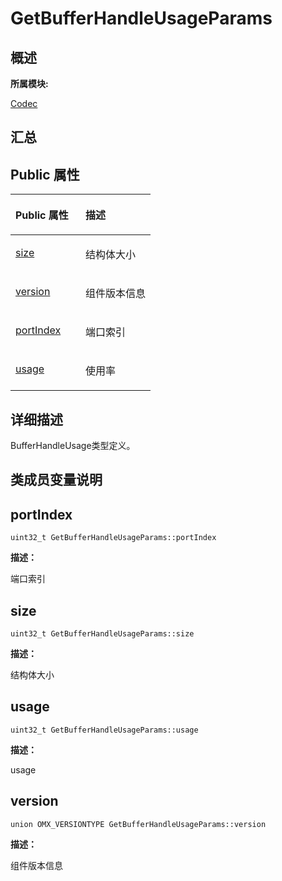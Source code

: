 # GetBufferHandleUsageParams<a name="ZH-CN_TOPIC_0000001343321013"></a>

## **概述**<a name="section1254915429083932"></a>

**所属模块:**

[Codec](_codec.md)

## **汇总**<a name="section1415200580083932"></a>

## Public 属性<a name="pub-attribs"></a>

<a name="table1077335240083932"></a>
<table><thead align="left"><tr id="row1251080518083932"><th class="cellrowborder" valign="top" width="50%" id="mcps1.1.3.1.1"><p id="p242348234083932"><a name="p242348234083932"></a><a name="p242348234083932"></a>Public 属性</p>
</th>
<th class="cellrowborder" valign="top" width="50%" id="mcps1.1.3.1.2"><p id="p1692889306083932"><a name="p1692889306083932"></a><a name="p1692889306083932"></a>描述</p>
</th>
</tr>
</thead>
<tbody><tr id="row1418805293083932"><td class="cellrowborder" valign="top" width="50%" headers="mcps1.1.3.1.1 "><p id="p1737165271083932"><a name="p1737165271083932"></a><a name="p1737165271083932"></a><a href="_get_buffer_handle_usage_params.md#ac6cf8d851ee0a489ea58e71fb6425300">size</a></p>
</td>
<td class="cellrowborder" valign="top" width="50%" headers="mcps1.1.3.1.2 "><p id="entry1261070359083932p0"><a name="entry1261070359083932p0"></a><a name="entry1261070359083932p0"></a>结构体大小</p>
</td>
</tr>
<tr id="row1959793940083932"><td class="cellrowborder" valign="top" width="50%" headers="mcps1.1.3.1.1 "><p id="p1603767162083932"><a name="p1603767162083932"></a><a name="p1603767162083932"></a><a href="_get_buffer_handle_usage_params.md#a46d1a44401e63c23b5638559a8da087e">version</a></p>
</td>
<td class="cellrowborder" valign="top" width="50%" headers="mcps1.1.3.1.2 "><p id="p562313181963"><a name="p562313181963"></a><a name="p562313181963"></a>组件版本信息</p>
</td>
</tr>
<tr id="row472487721083932"><td class="cellrowborder" valign="top" width="50%" headers="mcps1.1.3.1.1 "><p id="p236786066083932"><a name="p236786066083932"></a><a name="p236786066083932"></a><a href="_get_buffer_handle_usage_params.md#a3293a2ba5712c47414aae9f098eda0a5">portIndex</a></p>
</td>
<td class="cellrowborder" valign="top" width="50%" headers="mcps1.1.3.1.2 "><p id="entry1684240192083932p0"><a name="entry1684240192083932p0"></a><a name="entry1684240192083932p0"></a>端口索引</p>
</td>
</tr>
<tr id="row43285471083932"><td class="cellrowborder" valign="top" width="50%" headers="mcps1.1.3.1.1 "><p id="p1345870163083932"><a name="p1345870163083932"></a><a name="p1345870163083932"></a><a href="_get_buffer_handle_usage_params.md#aff9fe9abcc9f25621d6b70686fc373b7">usage</a></p>
</td>
<td class="cellrowborder" valign="top" width="50%" headers="mcps1.1.3.1.2 "><p id="entry936882918083932p0"><a name="entry936882918083932p0"></a><a name="entry936882918083932p0"></a>使用率</p>
</td>
</tr>
</tbody>
</table>

## **详细描述**<a name="section1226738004083932"></a>

BufferHandleUsage类型定义。

## **类成员变量说明**<a name="section84064572083932"></a>

## portIndex<a name="a3293a2ba5712c47414aae9f098eda0a5"></a>

```
uint32_t GetBufferHandleUsageParams::portIndex
```

**描述：**

端口索引

## size<a name="ac6cf8d851ee0a489ea58e71fb6425300"></a>

```
uint32_t GetBufferHandleUsageParams::size
```

**描述：**

结构体大小

## usage<a name="aff9fe9abcc9f25621d6b70686fc373b7"></a>

```
uint32_t GetBufferHandleUsageParams::usage
```

**描述：**

usage

## version<a name="a46d1a44401e63c23b5638559a8da087e"></a>

```
union OMX_VERSIONTYPE GetBufferHandleUsageParams::version
```

**描述：**

组件版本信息

